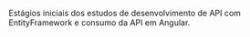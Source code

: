Estágios iniciais dos estudos de desenvolvimento de API com EntityFramework e consumo da API em Angular.
